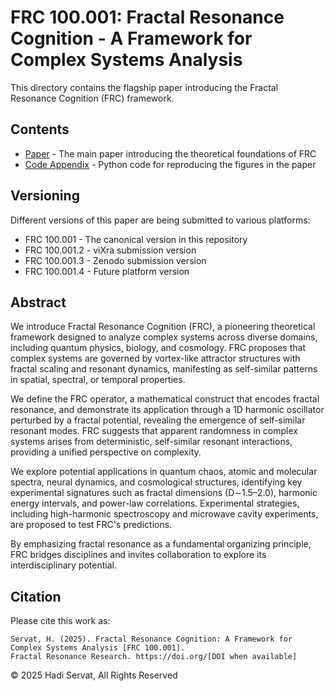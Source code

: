 # FRC 100.001: Fractal Resonance Cognition - A Framework for Complex Systems Analysis

This directory contains the flagship paper introducing the Fractal Resonance Cognition (FRC) framework.

## Contents

- [Paper](./FRC_100.001.pdf) - The main paper introducing the theoretical foundations of FRC
- [Code Appendix](./code/) - Python code for reproducing the figures in the paper

## Versioning

Different versions of this paper are being submitted to various platforms:

- FRC 100.001 - The canonical version in this repository
- FRC 100.001.2 - viXra submission version
- FRC 100.001.3 - Zenodo submission version
- FRC 100.001.4 - Future platform version

## Abstract

We introduce Fractal Resonance Cognition (FRC), a pioneering theoretical framework designed to analyze complex systems across diverse domains, including quantum physics, biology, and cosmology. FRC proposes that complex systems are governed by vortex-like attractor structures with fractal scaling and resonant dynamics, manifesting as self-similar patterns in spatial, spectral, or temporal properties.

We define the FRC operator, a mathematical construct that encodes fractal resonance, and demonstrate its application through a 1D harmonic oscillator perturbed by a fractal potential, revealing the emergence of self-similar resonant modes. FRC suggests that apparent randomness in complex systems arises from deterministic, self-similar resonant interactions, providing a unified perspective on complexity.

We explore potential applications in quantum chaos, atomic and molecular spectra, neural dynamics, and cosmological structures, identifying key experimental signatures such as fractal dimensions (D∼1.5–2.0), harmonic energy intervals, and power-law correlations. Experimental strategies, including high-harmonic spectroscopy and microwave cavity experiments, are proposed to test FRC's predictions.

By emphasizing fractal resonance as a fundamental organizing principle, FRC bridges disciplines and invites collaboration to explore its interdisciplinary potential.

## Citation

Please cite this work as:

```
Servat, H. (2025). Fractal Resonance Cognition: A Framework for Complex Systems Analysis [FRC 100.001]. 
Fractal Resonance Research. https://doi.org/[DOI when available]
```

© 2025 Hadi Servat, All Rights Reserved
